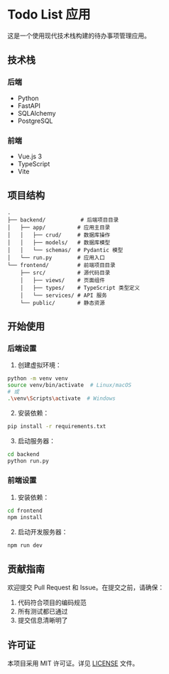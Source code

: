 # Todo List 应用

这是一个使用现代技术栈构建的待办事项管理应用。

## 技术栈

### 后端
- Python
- FastAPI
- SQLAlchemy
- PostgreSQL

### 前端
- Vue.js 3
- TypeScript
- Vite

## 项目结构

```
.
├── backend/           # 后端项目目录
│   ├── app/          # 应用主目录
│   │   ├── crud/     # 数据库操作
│   │   ├── models/   # 数据库模型
│   │   └── schemas/  # Pydantic 模型
│   └── run.py        # 应用入口
└── frontend/         # 前端项目目录
    ├── src/          # 源代码目录
    │   ├── views/    # 页面组件
    │   ├── types/    # TypeScript 类型定义
    │   └── services/ # API 服务
    └── public/       # 静态资源
```

## 开始使用

### 后端设置

1. 创建虚拟环境：
```bash
python -m venv venv
source venv/bin/activate  # Linux/macOS
# 或
.\venv\Scripts\activate  # Windows
```

2. 安装依赖：
```bash
pip install -r requirements.txt
```

3. 启动服务器：
```bash
cd backend
python run.py
```

### 前端设置

1. 安装依赖：
```bash
cd frontend
npm install
```

2. 启动开发服务器：
```bash
npm run dev
```

## 贡献指南

欢迎提交 Pull Request 和 Issue。在提交之前，请确保：

1. 代码符合项目的编码规范
2. 所有测试都已通过
3. 提交信息清晰明了

## 许可证

本项目采用 MIT 许可证。详见 [LICENSE](LICENSE) 文件。